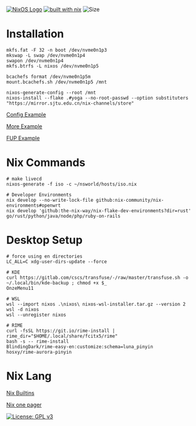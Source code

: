 [![NixOS Logo](https://img.shields.io/badge/NixOS-white?style=plat-square&logo=nixos&logoColor=5277C3)](https://shields.io/)
[![built with nix](https://img.shields.io/static/v1?logo=nixos&logoColor=white&label=&message=Built%20with%20Nix&color=41439a)](https://builtwithnix.org)
![Size](https://img.shields.io/github/repo-size/zendo/nsworld?color=red&label=size&style=plat-square)

# Installation

``` shell
mkfs.fat -F 32 -n boot /dev/nvme0n1p3
mkswap -L swap /dev/nvme0n1p4
swapon /dev/nvme0n1p4
mkfs.btrfs -L nixos /dev/nvme0n1p5

bcachefs format /dev/nvme0n1p5m
mount.bcachefs.sh /dev/nvme0n1p5 /mnt

nixos-generate-config --root /mnt
nixos-install --flake .#yoga --no-root-passwd --option substituters "https://mirror.sjtu.edu.cn/nix-channels/store"
```

[Config Example](https://github.com/thiagokokada/nix-configs)

[More Example](https://github.com/foo-dogsquared/nixos-config)

[FUP Example](https://github.com/jakehamilton/config)

# Nix Commands

``` shell
# make livecd
nixos-generate -f iso -c ~/nsworld/hosts/iso.nix

# Developer Environments
nix develop --no-write-lock-file github:nix-community/nix-environments#openwrt
nix develop 'github:the-nix-way/nix-flake-dev-environments?dir=rust'
go/rust/python/java/node/php/ruby-on-rails
```

# Desktop Setup

``` shell
# force using en directories
LC_ALL=C xdg-user-dirs-update --force

# KDE
curl https://gitlab.com/cscs/transfuse/-/raw/master/transfuse.sh -o ~/.local/bin/kde-backup ; chmod +x $_
OnzeMenu11 

# WSL
wsl --import nixos .\nixos\ nixos-wsl-installer.tar.gz --version 2
wsl -d nixos
wsl --unregister nixos

# RIME
curl -fsSL https://git.io/rime-install | rime_dir="$HOME/.local/share/fcitx5/rime" 
bash -s -- rime-install 
BlindingDark/rime-easy-en:customize:schema=luna_pinyin
hosxy/rime-aurora-pinyin
```

# Nix Lang

<!-- <img src="https://raw.githubusercontent.com/NixOS/nixos-artwork/master/logo/nix-snowflake.svg" align="right" alt="Nix logo" width="150"> -->

[Nix Builtins](https://devdocs.io/nix/)

[Nix one pager](https://github.com/tazjin/nix-1p)

[![License: GPL v3](https://img.shields.io/badge/License-GPL%20v3-blue.svg)](http://www.gnu.org/licenses/gpl-3.0)

